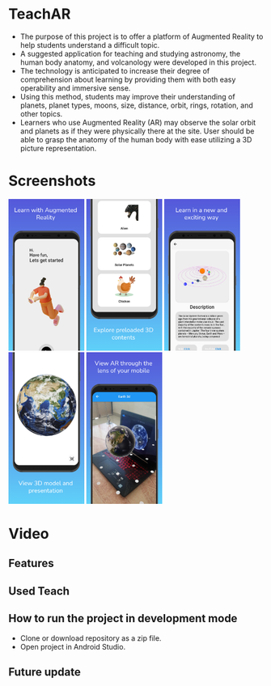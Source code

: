 # TeachAR
- The purpose of this project is to offer a platform of Augmented Reality to help students understand a difficult topic.
- A suggested application for teaching and studying astronomy, the human body anatomy, and volcanology were developed in this project. 
- The technology is anticipated to increase their degree of comprehension about learning by providing them with both easy operability and immersive sense.
- Using this method, students may improve their understanding of planets, planet types, moons, size, distance, orbit, rings, rotation, and other topics. 
- Learners who use Augmented Reality (AR) may observe the solar orbit and planets as if they were physically there at the site. 
User should be able to grasp the anatomy of the human body with ease utilizing a 3D picture representation. 


# Screenshots
<img src="screenshot/1_WelcomeScreen.png" width=150>
<img src="screenshot/2_Menu.png" width=150>
<img src="screenshot/3_Info.png" width=150>
<img src="screenshot/4_ViewIn3D.png" width=150>
<img src="screenshot/5_ViewInAR.png" width=150>

# Video


## Features
<!-- Add the features of project. -->

## Used Teach
<!-- Add the used technology names of project. -->

## How to run the project in development mode
- Clone or download repository as a zip file.
- Open project in Android Studio.

## Future update